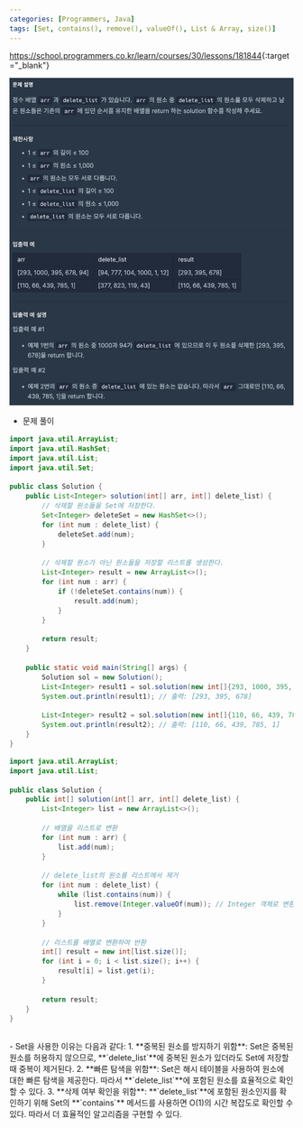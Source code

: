 ```yaml
---
categories: [Programmers, Java]
tags: [Set, contains(), remove(), valueOf(), List & Array, size()] 
---
```


<https://school.programmers.co.kr/learn/courses/30/lessons/181844>{:target="_blank"}

![문제](/assets/img/programmers/java/%EB%B0%B0%EC%97%B4%EC%9D%98_%EC%9B%90%EC%86%8C_%EC%82%AD%EC%A0%9C%ED%95%98%EA%B8%B0.png)

- 문제 풀이

```java
import java.util.ArrayList;
import java.util.HashSet;
import java.util.List;
import java.util.Set;

public class Solution {
    public List<Integer> solution(int[] arr, int[] delete_list) {
        // 삭제할 원소들을 Set에 저장한다.
        Set<Integer> deleteSet = new HashSet<>();
        for (int num : delete_list) {
            deleteSet.add(num);
        }
        
        // 삭제할 원소가 아닌 원소들을 저장할 리스트를 생성한다.
        List<Integer> result = new ArrayList<>();
        for (int num : arr) {
            if (!deleteSet.contains(num)) {
                result.add(num);
            }
        }
        
        return result;
    }

    public static void main(String[] args) {
        Solution sol = new Solution();
        List<Integer> result1 = sol.solution(new int[]{293, 1000, 395, 678, 94}, new int[]{94, 777, 104, 1000, 1, 12});
        System.out.println(result1); // 출력: [293, 395, 678]
        
        List<Integer> result2 = sol.solution(new int[]{110, 66, 439, 785, 1}, new int[]{377, 823, 119, 43});
        System.out.println(result2); // 출력: [110, 66, 439, 785, 1]
    }
}
```

```java
import java.util.ArrayList;
import java.util.List;

public class Solution {
    public int[] solution(int[] arr, int[] delete_list) {
        List<Integer> list = new ArrayList<>();
        
        // 배열을 리스트로 변환
        for (int num : arr) {
            list.add(num);
        }
        
        // delete_list의 원소를 리스트에서 제거
        for (int num : delete_list) {
            while (list.contains(num)) {
                list.remove(Integer.valueOf(num)); // Integer 객체로 변환하여 삭제
            }
        }
        
        // 리스트를 배열로 변환하여 반환
        int[] result = new int[list.size()];
        for (int i = 0; i < list.size(); i++) {
            result[i] = list.get(i);
        }
        
        return result;
    }
}
```

<br>
- Set을 사용한 이유는 다음과 같다:
    1. **중복된 원소를 방지하기 위함**: Set은 중복된 원소를 허용하지 않으므로, **`delete_list`**에 중복된 원소가 있더라도 Set에 저장할 때 중복이 제거된다.
    2. **빠른 탐색을 위함**: Set은 해시 테이블을 사용하여 원소에 대한 빠른 탐색을 제공한다. 따라서 **`delete_list`**에 포함된 원소를 효율적으로 확인할 수 있다.
    3. **삭제 여부 확인을 위함**: **`delete_list`**에 포함된 원소인지를 확인하기 위해 Set의 **`contains`** 메서드를 사용하면 O(1)의 시간 복잡도로 확인할 수 있다. 따라서 더 효율적인 알고리즘을 구현할 수 있다.

